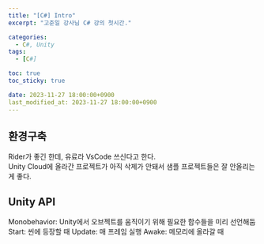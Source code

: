 ```yaml
---
title: "[C#] Intro"
excerpt: "고준일 강사님 C# 강의 첫시간."

categories:
  - C#, Unity
tags:
  - [C#]

toc: true
toc_sticky: true

date: 2023-11-27 18:00:00+0900
last_modified_at: 2023-11-27 18:00:00+0900
---
```


## 환경구축
Rider가 좋긴 한데, 유료라 VsCode 쓰신다고 한다.  
Unity Cloud에 올라간 프로젝트가 아직 삭제가 안돼서 샘플 프로젝트들은 잘 안올리는게 좋다.  

## Unity API
Monobehavior: Unity에서 오브젝트를 움직이기 위해 필요한 함수들을 미리 선언해둠
Start: 씬에 등장할 때
Update: 매 프레임 실행
Awake: 메모리에 올라갈 때
